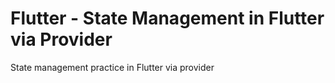 # Flutter - State Management in Flutter via Provider

State management practice in Flutter via provider
